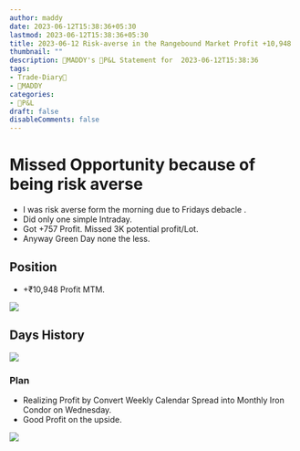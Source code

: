 ```yaml
---
author: maddy
date: 2023-06-12T15:38:36+05:30
lastmod: 2023-06-12T15:38:36+05:30
title: 2023-06-12 Risk-averse in the Rangebound Market Profit +10,948
thumbnail: ""
description: 🧔MADDY's 💸P&L Statement for  2023-06-12T15:38:36 
tags:
- Trade-Diary📗
- 🧔MADDY
categories: 
- 💸P&L
draft: false
disableComments: false
---
```

# Missed Opportunity because of being risk averse
- I was risk averse form the morning due to Fridays debacle .
- Did only one simple Intraday.
- Got +757 Profit. Missed 3K potential profit/Lot.
- Anyway Green Day none the less.

## Position

- +₹10,948 Profit MTM.

![](https://i.imgur.com/ipr9tbg.png)

## Days History

![](https://i.imgur.com/1UmpCM0.png)

### Plan

- Realizing Profit by Convert Weekly Calendar Spread into Monthly Iron Condor on Wednesday.
- Good Profit on the upside.

![](https://i.imgur.com/R2gypmU.png)
